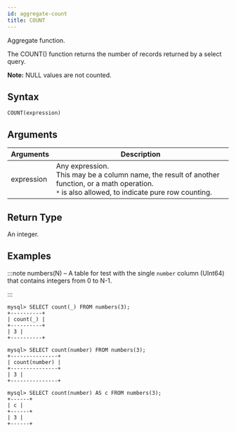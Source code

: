 ```yaml
---
id: aggregate-count
title: COUNT
---
```


Aggregate function.

The COUNT() function returns the number of records returned by a select query.

**Note:** NULL values are not counted.

## Syntax

```
COUNT(expression)
```

## Arguments

| Arguments  | Description                                                                                                                                                     |
| ---------- | --------------------------------------------------------------------------------------------------------------------------------------------------------------- |
| expression | Any expression. <br /> This may be a column name, the result of another function, or a math operation.<br />`*` is also allowed, to indicate pure row counting. |

## Return Type

An integer.

## Examples

:::note
numbers(N) – A table for test with the single `number` column (UInt64) that contains integers from 0 to N-1.

:::

```
mysql> SELECT count(_) FROM numbers(3);
+----------+
| count(_) |
+----------+
| 3 |
+----------+

mysql> SELECT count(number) FROM numbers(3);
+---------------+
| count(number) |
+---------------+
| 3 |
+---------------+

mysql> SELECT count(number) AS c FROM numbers(3);
+------+
| c |
+------+
| 3 |
+------+

```
